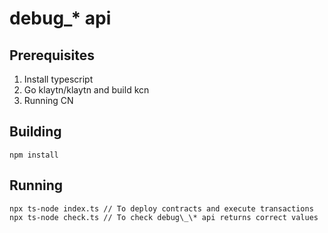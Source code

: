 # debug\_\* api

## Prerequisites

1. Install typescript
2. Go klaytn/klaytn and build kcn
3. Running CN

## Building

```
npm install
```

## Running

```
npx ts-node index.ts // To deploy contracts and execute transactions
npx ts-node check.ts // To check debug\_\* api returns correct values
```
